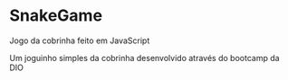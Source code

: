 # SnakeGame
Jogo da cobrinha feito em JavaScript

Um joguinho simples da cobrinha desenvolvido através do bootcamp da DIO
